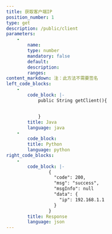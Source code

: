 ```yaml
---
title: 获取客户端IP
position_number: 1
type: get
description: /public/client
parameters:
    -
        name:
        type: number
        mandatory: false
        default:
        description:
        ranges:
content_markdown: 注：此方法不需要签名
left_code_blocks:
    -
        code_block: |-
            public String getClient(){


            }
        title: Java
        language: java
    -
        code_block:
        title: Python
        language: python
right_code_blocks:
    -
        code_block: |-
                {
                  "code": 200,
                  "msg": "success",
                  "msgInfo": null
                  "data": {
                    "ip": 192.168.1.1  
                  }
                }
        title: Response
        language: json
---
```

